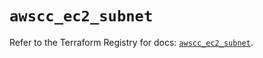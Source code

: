 # `awscc_ec2_subnet`

Refer to the Terraform Registry for docs: [`awscc_ec2_subnet`](https://registry.terraform.io/providers/hashicorp/awscc/0.70.0/docs/resources/ec2_subnet).
